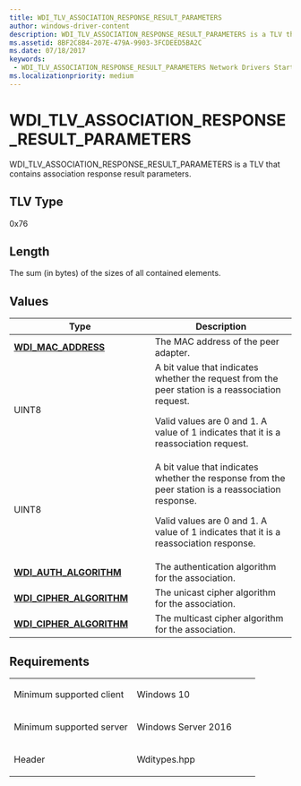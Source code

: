 ```yaml
---
title: WDI_TLV_ASSOCIATION_RESPONSE_RESULT_PARAMETERS
author: windows-driver-content
description: WDI_TLV_ASSOCIATION_RESPONSE_RESULT_PARAMETERS is a TLV that contains association response result parameters.
ms.assetid: 8BF2C8B4-207E-479A-9903-3FCDEED5BA2C
ms.date: 07/18/2017
keywords:
 - WDI_TLV_ASSOCIATION_RESPONSE_RESULT_PARAMETERS Network Drivers Starting with Windows Vista
ms.localizationpriority: medium
---
```


# WDI\_TLV\_ASSOCIATION\_RESPONSE\_RESULT\_PARAMETERS


WDI\_TLV\_ASSOCIATION\_RESPONSE\_RESULT\_PARAMETERS is a TLV that contains association response result parameters.

## TLV Type


0x76

## Length


The sum (in bytes) of the sizes of all contained elements.

## Values


<table>
<colgroup>
<col width="50%" />
<col width="50%" />
</colgroup>
<thead>
<tr class="header">
<th>Type</th>
<th>Description</th>
</tr>
</thead>
<tbody>
<tr class="odd">
<td><a href="https://msdn.microsoft.com/library/windows/hardware/dn926071" data-raw-source="[&lt;strong&gt;WDI_MAC_ADDRESS&lt;/strong&gt;](https://msdn.microsoft.com/library/windows/hardware/dn926071)"><strong>WDI_MAC_ADDRESS</strong></a></td>
<td>The MAC address of the peer adapter.</td>
</tr>
<tr class="even">
<td>UINT8</td>
<td>A bit value that indicates whether the request from the peer station is a reassociation request.
<p>Valid values are 0 and 1. A value of 1 indicates that it is a reassociation request.</p></td>
</tr>
<tr class="odd">
<td>UINT8</td>
<td>A bit value that indicates whether the response from the peer station is a reassociation response.
<p>Valid values are 0 and 1. A value of 1 indicates that it is a reassociation response.</p></td>
</tr>
<tr class="even">
<td><a href="https://msdn.microsoft.com/library/windows/hardware/dn897792" data-raw-source="[&lt;strong&gt;WDI_AUTH_ALGORITHM&lt;/strong&gt;](https://msdn.microsoft.com/library/windows/hardware/dn897792)"><strong>WDI_AUTH_ALGORITHM</strong></a></td>
<td>The authentication algorithm for the association.</td>
</tr>
<tr class="odd">
<td><a href="https://msdn.microsoft.com/library/windows/hardware/dn897802" data-raw-source="[&lt;strong&gt;WDI_CIPHER_ALGORITHM&lt;/strong&gt;](https://msdn.microsoft.com/library/windows/hardware/dn897802)"><strong>WDI_CIPHER_ALGORITHM</strong></a></td>
<td>The unicast cipher algorithm for the association.</td>
</tr>
<tr class="even">
<td><a href="https://msdn.microsoft.com/library/windows/hardware/dn897802" data-raw-source="[&lt;strong&gt;WDI_CIPHER_ALGORITHM&lt;/strong&gt;](https://msdn.microsoft.com/library/windows/hardware/dn897802)"><strong>WDI_CIPHER_ALGORITHM</strong></a></td>
<td>The multicast cipher algorithm for the association.</td>
</tr>
</tbody>
</table>

 

Requirements
------------

<table>
<colgroup>
<col width="50%" />
<col width="50%" />
</colgroup>
<tbody>
<tr class="odd">
<td><p>Minimum supported client</p></td>
<td><p>Windows 10</p></td>
</tr>
<tr class="even">
<td><p>Minimum supported server</p></td>
<td><p>Windows Server 2016</p></td>
</tr>
<tr class="odd">
<td><p>Header</p></td>
<td>Wditypes.hpp</td>
</tr>
</tbody>
</table>

 

 




